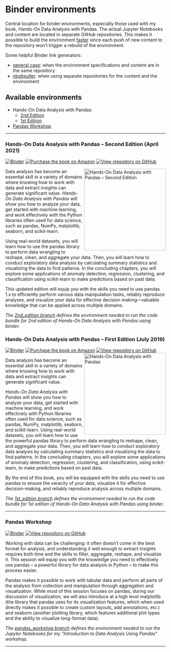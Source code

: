 # Binder environments
Central location for binder environments, especially those used with my book, Hands-On Data Analysis with Pandas. The actual Jupyter Notebooks and content are located in separate GitHub repositories. This makes it possible to build the environment [faster](https://discourse.jupyter.org/t/tip-speed-up-binder-launches-by-pulling-github-content-in-a-binder-link-with-nbgitpuller/922/36) since each push of new content to the repository won't trigger a rebuild of the environment. 

Some helpful Binder link generators:
- [general case](https://mybinder.org/): when the environment specifications and content are in the same repository
- [nbgitpuller](https://jupyterhub.github.io/nbgitpuller/link?tab=binder): when using separate repositories for the content and the environment

## Available environments

- Hands-On Data Analysis with Pandas:
    - [2nd Edition](#hands-on-data-analysis-with-pandas--second-edition-april-2021)
    - [1st Edition](#hands-on-data-analysis-with-pandas--first-edition-july-2019)
- [Pandas Workshop](#pandas-workshop)

---

### Hands-On Data Analysis with Pandas &ndash; Second Edition (April 2021)
[![Binder](https://mybinder.org/badge_logo.svg)](https://mybinder.org/v2/gh/stefmolin/binder-environments/2nd_edition?urlpath=git-pull?repo=https://github.com/stefmolin/Hands-On-Data-Analysis-with-Pandas-2nd-edition) [![Purchase the book on Amazon](https://img.shields.io/badge/Amazon-purchase-orange?logo=amazon&logoColor=orange)](https://www.amazon.com/gp/product/1800563450/) [![View repository on GitHub](https://img.shields.io/badge/Github-view%20repo-lightgrey?logo=GitHub&logoColor=white)](https://github.com/stefmolin/Hands-On-Data-Analysis-with-Pandas-2nd-edition)

<a href="https://www.amazon.com/gp/product/1800563450/"><img src="https://github.com/stefmolin/Hands-On-Data-Analysis-with-Pandas-2nd-edition/blob/master/_img/cover.PNG" alt="Hands-On Data Analysis with Pandas – Second Edition" height="256px" align="right"></a>

Data analysis has become an essential skill in a variety of domains where knowing how to work with data and extract insights can generate significant value. *Hands-On Data Analysis with Pandas* will show you how to analyze your data, get started with machine learning, and work effectively with the Python libraries often used for data science, such as pandas, NumPy, matplotlib, seaborn, and scikit-learn.

Using real-world datasets, you will learn how to use the pandas library to perform data wrangling to reshape, clean, and aggregate your data. Then, you will learn how to conduct exploratory data analysis by calculating summary statistics and visualizing the data to find patterns. In the concluding chapters, you will explore some applications of anomaly detection, regression, clustering, and classification using scikit-learn to make predictions based on past data.

This updated edition will equip you with the skills you need to use pandas 1.x to efficiently perform various data manipulation tasks, reliably reproduce analyses, and visualize your data for effective decision making—valuable knowledge that can be applied across multiple domains.

*The [2nd_edition branch](../../tree/2nd_edition) defines the environment needed to run the code bundle for 2nd edition of Hands-On Data Analysis with Pandas using binder.*

### Hands-On Data Analysis with Pandas &ndash; First Edition (July 2019)

[![Binder](https://mybinder.org/badge_logo.svg)](https://mybinder.org/v2/gh/stefmolin/binder-environments/1st_edition?urlpath=git-pull?repo=https://github.com/stefmolin/Hands-On-Data-Analysis-with-Pandas) [![Purchase the book on Amazon](https://img.shields.io/badge/Amazon-purchase-orange?logo=amazon&logoColor=orange)](https://www.amazon.com/Hands-Data-Analysis-Pandas-visualization/dp/1789615321) [![View repository on GitHub](https://img.shields.io/badge/Github-view%20repo-lightgrey?logo=GitHub&logoColor=white)](https://github.com/stefmolin/Hands-On-Data-Analysis-with-Pandas)
<a href="https://www.amazon.com/Hands-Data-Analysis-Pandas-visualization/dp/1789615321"><img src="https://github.com/stefmolin/Hands-On-Data-Analysis-with-Pandas/blob/master/_img/cover.PNG" alt="Hands-On Data Analysis with Pandas" height="256px" align="right"></a>


Data analysis has become an essential skill in a variety of domains where knowing how to work with data and extract insights can generate significant value.

*Hands-On Data Analysis with Pandas* will show you how to analyze your data, get started with machine learning, and work effectively with Python libraries often used for data science, such as pandas, NumPy, matplotlib, seaborn, and scikit-learn. Using real-world datasets, you will learn how to use the powerful pandas library to perform data wrangling to reshape, clean, and aggregate your data. Then, you will learn how to conduct exploratory data analysis by calculating summary statistics and visualizing the data to find patterns. In the concluding chapters, you will explore some applications of anomaly detection, regression, clustering, and classification, using scikit-learn, to make predictions based on past data.

By the end of this book, you will be equipped with the skills you need to use pandas to ensure the veracity of your data, visualize it for effective decision-making, and reliably reproduce analysis across multiple domains.

*The [1st_edition branch](../../tree/1st_edition) defines the environment needed to run the code bundle for 1st edition of Hands-On Data Analysis with Pandas using binder.*

---

### Pandas Workshop

[![Binder](https://mybinder.org/badge_logo.svg)](https://mybinder.org/v2/gh/stefmolin/binder-environments/pandas_workshop?urlpath=git-pull%3Frepo%3Dhttps%253A%252F%252Fgithub.com%252Fstefmolin%252Fpandas-workshop%26urlpath%3Dlab%252Ftree%252Fpandas-workshop%252F%26branch%3Dmaster) [![View repository on GitHub](https://img.shields.io/badge/Github-view%20repo-lightgrey?logo=GitHub&logoColor=white)](https://github.com/stefmolin/pandas-workshop)

Working with data can be challenging: it often doesn’t come in the best format for analysis, and understanding it well enough to extract insights requires both time and the skills to filter, aggregate, reshape, and visualize it. This session will equip you with the knowledge you need to effectively use pandas – a powerful library for data analysis in Python – to make this process easier.

Pandas makes it possible to work with tabular data and perform all parts of the analysis from collection and manipulation through aggregation and visualization. While most of this session focuses on pandas, during our discussion of visualization, we will also introduce at a high level matplotlib (the library that pandas uses for its visualization features, which when used directly makes it possible to create custom layouts, add annotations, etc.) and seaborn (another plotting library, which features additional plot types and the ability to visualize long-format data).

*The [pandas_workshop branch](../../tree/pandas_workshop) defines the environment needed to run the Jupyter Notebooks for my "Introduction to Data Analysis Using Pandas" workshop.*

---
